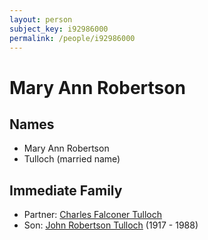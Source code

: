 ```yaml
---
layout: person
subject_key: i92986000
permalink: /people/i92986000
---
```


# Mary Ann Robertson

## Names

* Mary Ann Robertson
* Tulloch (married name)

## Immediate Family

* Partner: [Charles Falconer Tulloch](./@120623@-charles-falconer-tulloch-b-d.md)
* Son: [John Robertson Tulloch](./@44608948@-john-robertson-tulloch-b1917-d1988.md) (1917 - 1988)

